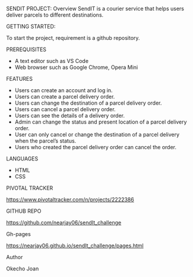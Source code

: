SENDIT PROJECT: Overview
SendIT is a courier service that helps users deliver parcels to different destinations.

GETTING STARTED:

To start the project, requirement is a github repository.

PREREQUISITES

- A text editor such as VS Code
- Web browser such as Google Chrome, Opera Mini


FEATURES
- Users can create an account and log in.
- Users can create a parcel delivery order.
- Users can change the destination of a parcel delivery order.
- Users can cancel a parcel delivery order.
- Users can see the details of a delivery order.
- Admin can change the status and present location of a parcel delivery order.
- User can only cancel or change the destination of a parcel delivery when the parcel’s status.
- Users who created the parcel delivery order can cancel the order.

LANGUAGES
- HTML
- CSS

PIVOTAL TRACKER

https://www.pivotaltracker.com/n/projects/2222386

GITHUB REPO

https://github.com/nearjay06/sendIt_challenge

Gh-pages

https://nearjay06.github.io/sendIt_challenge/pages.html


Author

Okecho Joan



